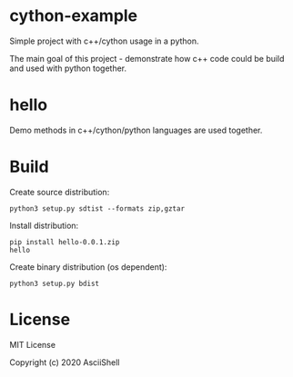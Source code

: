 # cython-example

Simple project with c++/cython usage in a python.

The main goal of this project - demonstrate how c++ code could be build and used with python together. 
 
# hello

Demo methods in c++/cython/python languages are used together.

# Build 

Create source distribution:
```shell script
python3 setup.py sdtist --formats zip,gztar
```

Install distribution:
```shell script
pip install hello-0.0.1.zip
hello
```

Create binary distribution (os dependent):
```shell script
python3 setup.py bdist
```

# License

MIT License

Copyright (c) 2020 AsciiShell